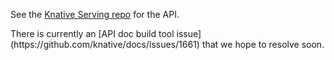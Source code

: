 <p>See the <a href="https://github.com/knative/serving/tree/master/pkg/apis">Knative Serving repo</a> for the API.</p>

<p>There is currently an [API doc build tool issue](https://github.com/knative/docs/issues/1661) that we hope to resolve soon.</p>
